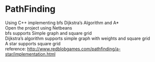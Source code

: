 # PathFinding
Using C++ implementing bfs Dijkstra’s Algorithm and A*<br/>
Open the project using Netbeans<br/>
bfs supports Simple graph and square grid<br/>
Dijkstra’s algorithm supports simple graph with weights and square grid<br/>
A star supports square grid<br/>
reference: http://www.redblobgames.com/pathfinding/a-star/implementation.html
